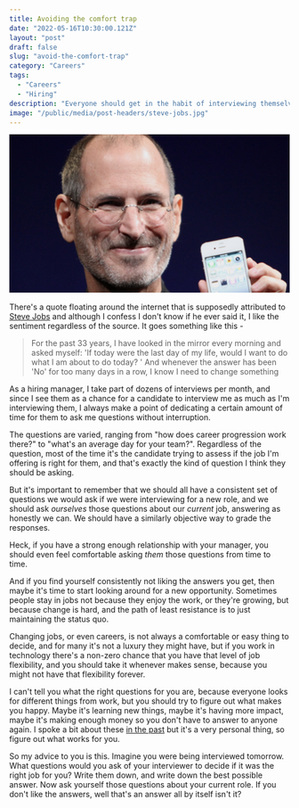 ```yaml
---
title: Avoiding the comfort trap
date: "2022-05-16T10:30:00.121Z"
layout: "post"
draft: false
slug: "avoid-the-comfort-trap"
category: "Careers"
tags:
  - "Careers"
  - "Hiring"
description: "Everyone should get in the habit of interviewing themselves for their own jobs. Here's my advice on why, and it's probably not what you think."
image: "/public/media/post-headers/steve-jobs.jpg"
---
```


![A picture of Steve Jobs, co-founder of Apple. He is holding an iPhone on stage at an Apple event, but the photo is tightly cropped, showing only his shoulders and above.](/public/media/post-headers/steve-jobs.jpg)

There's a quote floating around the internet that is supposedly attributed to [Steve Jobs](https://en.wikipedia.org/wiki/Steve_Jobs) and although I confess I don't know if he ever said it, I like the sentiment regardless of the source. It goes something like this -

> For the past 33 years, I have looked in the mirror every morning and asked myself: 'If today were the last day of my life, would I want to do what I am about to do today? ' And whenever the answer has been 'No' for too many days in a row, I know I need to change something

As a hiring manager, I take part of dozens of interviews per month, and since I see them as a chance for a candidate to interview me as much as I'm interviewing them, I always make a point of dedicating a certain amount of time for them to ask me questions without interruption.

The questions are varied, ranging from "how does career progression work there?" to "what's an average day for your team?". Regardless of the question, most of the time it's the candidate trying to assess if the job I'm offering is right for them, and that's exactly the kind of question I think they should be asking.

But it's important to remember that we should all have a consistent set of questions we would ask if we were interviewing for a new role, and we should ask _ourselves_ those questions about our _current_ job, answering as honestly we can. We should have a similarly objective way to grade the responses.

Heck, if you have a strong enough relationship with your manager, you should even feel comfortable asking _them_ those questions from time to time.

And if you find yourself consistently not liking the answers you get, then maybe it's time to start looking around for a new opportunity. Sometimes people stay in jobs not because they enjoy the work, or they're growing, but because change is hard, and the path of least resistance is to just maintaining the status quo.

Changing jobs, or even careers, is not always a comfortable or easy thing to decide, and for many it's not a luxury they might have, but if you work in technology there's a non-zero chance that you have that level of job flexibility, and you should take it whenever makes sense, because you might not have that flexibility forever.

I can't tell you what the right questions for you are, because everyone looks for different things from work, but you should try to figure out what makes you happy. Maybe it's learning new things, maybe it's having more impact, maybe it's making enough money so you don't have to answer to anyone again. I spoke a bit about these [in the past](/posts/2022/05/answer-every-inmail#company-culture) but it's a very personal thing, so figure out what works for you.

So my advice to you is this. Imagine you were being interviewed tomorrow. What questions would you ask of your interviewer to decide if it was the right job for you? Write them down, and write down the best possible answer. Now ask yourself those questions about your current role. If you don't like the answers, well that's an answer all by itself isn't it?
